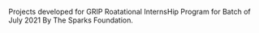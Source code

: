 Projects developed for  GRIP Roatational InternsHip Program for Batch of July 2021 By The Sparks Foundation.
